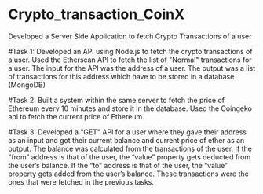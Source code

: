 # Crypto_transaction_CoinX
Developed a Server Side Application to fetch Crypto Transactions of a user

#Task 1:
Developed an API using Node.js to fetch the crypto transactions of a user.
Used the Etherscan API to fetch the list of "Normal" transactions for a user.
The input for the API was the address of a user. The output was a list of transactions for this address which have to be stored in a database (MongoDB)

#Task 2:
Built a system within the same server to fetch the price of Ethereum every 10 minutes and store it in the database.
Used the Coingeko api to fetch the current price of Ethereum.

#Task 3:
Developed a "GET" API for a user where they gave their address as an input and got their current balance and current price of ether as an output.
The balance was calculated from the transactions of the user. If the “from” address is that of the user, the “value” property gets deducted from the user’s balance. If the “to” address is that of the user, the “value” property gets added from the user’s balance. These transactions were the ones that were fetched in the previous tasks.

